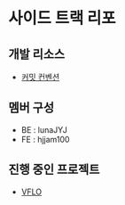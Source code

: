 # 사이드 트랙 리포

## 개발 리소스

- [커밋 컨벤션](./convention/commit.md)

## 멤버 구성

- BE : lunaJYJ
- FE : hjjam100

## 진행 중인 프로젝트

- [VFLO](./vflo/readme.md)
